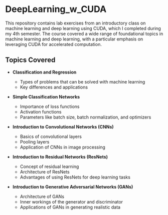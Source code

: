 # DeepLearning_w_CUDA


This repository contains lab exercises from an introductory class on machine learning and deep learning using CUDA, which I completed during my 4th semester. The course covered a wide range of foundational topics in machine learning and deep learning, with a particular emphasis on leveraging CUDA for accelerated computation.

## Topics Covered

- **Classification and Regression**
  - Types of problems that can be solved with machine learning
  - Key differences and applications

- **Simple Classification Networks**
  - Importance of loss functions
  - Activation functions
  - Parameters like batch size, batch normalization, and optimizers

- **Introduction to Convolutional Networks (CNNs)**
  - Basics of convolutional layers
  - Pooling layers
  - Application of CNNs in image processing

- **Introduction to Residual Networks (ResNets)**
  - Concept of residual learning
  - Architecture of ResNets
  - Advantages of using ResNets for deep learning tasks

- **Introduction to Generative Adversarial Networks (GANs)**
  - Architecture of GANs
  - Inner workings of the generator and discriminator
  - Applications of GANs in generating realistic data
